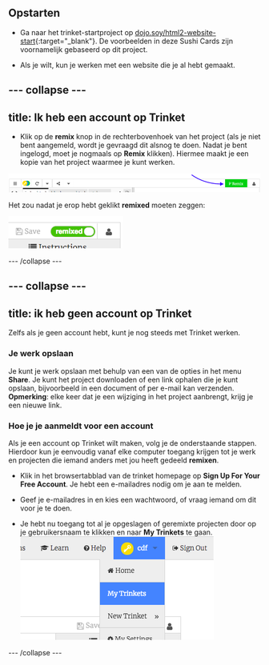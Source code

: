 ## Opstarten

- Ga naar het trinket-startproject op [dojo.soy/html2-website-start](https://trinket.io/html/e54d322b7b){:target="_blank"}. De voorbeelden in deze Sushi Cards zijn voornamelijk gebaseerd op dit project.

- Als je wilt, kun je werken met een website die je al hebt gemaakt.

--- collapse ---
---
title: Ik heb een account op Trinket
---

- Klik op de **remix** knop in de rechterbovenhoek van het project (als je niet bent aangemeld, wordt je gevraagd dit alsnog te doen. Nadat je bent ingelogd, moet je nogmaals op **Remix** klikken). Hiermee maakt je een kopie van het project waarmee je kunt werken. 

![Remix button](images/tktRemixButtonArrow.png)

Het zou nadat je erop hebt geklikt **remixed** moeten zeggen:

![Button now says "remixed"](images/tktRemixedSmall.png)

--- /collapse ---

--- collapse ---
---
title: ik heb geen account op Trinket
---

Zelfs als je geen account hebt, kunt je nog steeds met Trinket werken.

### Je werk opslaan

Je kunt je werk opslaan met behulp van een van de opties in het menu **Share**. Je kunt het project downloaden of een link ophalen die je kunt opslaan, bijvoorbeeld in een document of per e-mail kan verzenden. **Opmerking**: elke keer dat je een wijziging in het project aanbrengt, krijg je een nieuwe link.

### Hoe je je aanmeldt voor een account

Als je een account op Trinket wilt maken, volg je de onderstaande stappen. Hierdoor kun je eenvoudig vanaf elke computer toegang krijgen tot je werk en projecten die iemand anders met jou heeft gedeeld **remixen**.

- Klik in het browsertabblad van de trinket homepage op **Sign Up For Your Free Account**. Je hebt een e-mailadres nodig om je aan te melden.

- Geef je e-mailadres in en kies een wachtwoord, of vraag iemand om dit voor je te doen.

- Je hebt nu toegang tot al je opgeslagen of geremixte projecten door op je gebruikersnaam te klikken en naar **My Trinkets** te gaan. !["My Trinkets" menu item](images/myTrinketsMenu.png)

--- /collapse ---